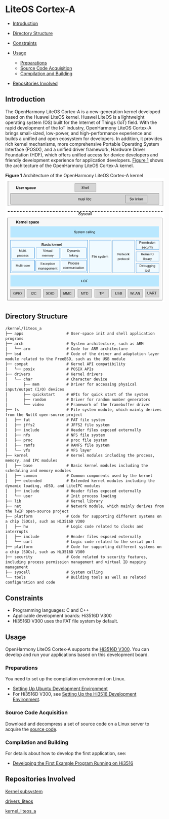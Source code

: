 # LiteOS Cortex-A<a name="EN-US_TOPIC_0000001096612501"></a>

-   [Introduction](#section11660541593)
-   [Directory Structure](#section161941989596)
-   [Constraints](#section119744591305)
-   [Usage](#section741617511812)
    -   [Preparations](#section1579912573329)
    -   [Source Code Acquisition](#section11443189655)
    -   [Compilation and Building](#section2081013992812)

-   [Repositories Involved](#section1371113476307)

## Introduction<a name="section11660541593"></a>

The OpenHarmony LiteOS Cortex-A is a new-generation kernel developed based on the Huawei LiteOS kernel. Huawei LiteOS is a lightweight operating system \(OS\) built for the Internet of Things \(IoT\) field. With the rapid development of the IoT industry, OpenHarmony LiteOS Cortex-A brings small-sized, low-power, and high-performance experience and builds a unified and open ecosystem for developers. In addition, it provides rich kernel mechanisms, more comprehensive Portable Operating System Interface \(POSIX\), and a unified driver framework, Hardware Driver Foundation \(HDF\), which offers unified access for device developers and friendly development experience for application developers.  [Figure 1](#fig27311582210)  shows the architecture of the OpenHarmony LiteOS Cortex-A kernel.

**Figure  1**  Architecture of the OpenHarmony LiteOS Cortex-A kernel<a name="fig27311582210"></a>  
![](figures/architecture-of-the-openharmony-liteos-cortex-a-kernel.png "architecture-of-the-openharmony-liteos-cortex-a-kernel")

## Directory Structure<a name="section161941989596"></a>

```
/kernel/liteos_a
├── apps                   # User-space init and shell application programs
├── arch                   # System architecture, such as ARM
│   └── arm                # Code for ARM architecture
├── bsd                    # Code of the driver and adaptation layer module related to the FreeBSD, such as the USB module
├── compat                 # Kernel API compatibility
│   └── posix              # POSIX APIs
├── drivers                # Kernel drivers
│   └── char               # Character device
│       ├── mem            # Driver for accessing physical input/output (I/O) devices
│       ├── quickstart     # APIs for quick start of the system
│       ├── random         # Driver for random number generators
│       └── video          # Framework of the framebuffer driver
├── fs                     # File system module, which mainly derives from the NuttX open-source project
│   ├── fat                # FAT file system
│   ├── jffs2              # JFFS2 file system
│   ├── include            # Header files exposed externally
│   ├── nfs                # NFS file system
│   ├── proc               # proc file system
│   ├── ramfs              # RAMFS file system
│   └── vfs                # VFS layer
├── kernel                 # Kernel modules including the process, memory, and IPC modules
│   ├── base               # Basic kernel modules including the scheduling and memory modules
│   ├── common             # Common components used by the kernel
│   ├── extended           # Extended kernel modules including the dynamic loading, vDSO, and LiteIPC modules
│   ├── include            # Header files exposed externally
│   └── user               # Init process loading
├── lib                    # Kernel library
├── net                    # Network module, which mainly derives from the lwIP open-source project
├── platform               # Code for supporting different systems on a chip (SOCs), such as Hi3516D V300
│   ├── hw                 # Logic code related to clocks and interrupts
│   ├── include            # Header files exposed externally
│   └── uart               # Logic code related to the serial port
├── platform               # Code for supporting different systems on a chip (SOCs), such as Hi3516D V300
├── security               # Code related to security features, including process permission management and virtual ID mapping management
├── syscall                # System calling
└── tools                  # Building tools as well as related configuration and code
```

## Constraints<a name="section119744591305"></a>

-   Programming languages: C and C++
-   Applicable development boards: Hi3516D V300
-   Hi3516D V300 uses the FAT file system by default.

## Usage<a name="section741617511812"></a>

OpenHarmony LiteOS Cortex-A supports the  [Hi3516D V300](https://gitee.com/openharmony/docs/blob/master/en/device-dev/quick-start/quickstart-lite-introduction-hi3516.md). You can develop and run your applications based on this development board.

### Preparations<a name="section1579912573329"></a>

You need to set up the compilation environment on Linux.

-   [Setting Up Ubuntu Development Environment](https://gitee.com/openharmony/docs/blob/master/en/device-dev/quick-start/quickstart-lite-env-setup.md)
-   For Hi3516D V300, see  [Setting Up the Hi3516 Development Environment](https://gitee.com/openharmony/docs/blob/master/en/device-dev/quick-start/quickstart-lite-steps-hi3516-setting.md).

### Source Code Acquisition<a name="section11443189655"></a>

Download and decompress a set of source code on a Linux server to acquire the  [source code](https://gitee.com/openharmony/docs/blob/master/en/device-dev/get-code/sourcecode-acquire.md).

### Compilation and Building<a name="section2081013992812"></a>

For details about how to develop the first application, see:

-   [Developing the First Example Program Running on Hi3516](https://gitee.com/openharmony/docs/blob/master/en/device-dev/quick-start/quickstart-lite-steps-hi3516-running.md)

## Repositories Involved<a name="section1371113476307"></a>

[Kernel subsystem](https://gitee.com/openharmony/docs/blob/master/en/readme/kernel.md)

[drivers\_liteos](https://gitee.com/openharmony/drivers_liteos/blob/master/README.md)

[kernel\_liteos\_a](https://gitee.com/openharmony/kernel_liteos_a/blob/master/README.md)

